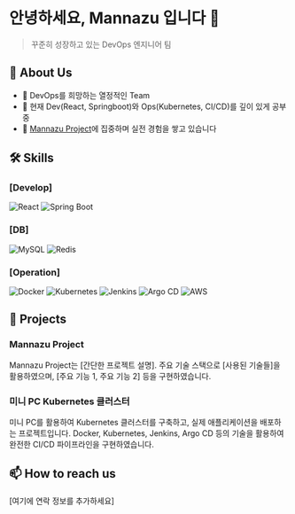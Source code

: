 # 안녕하세요, Mannazu 입니다 👋

> 꾸준히 성장하고 있는 DevOps 엔지니어 팀

## 🚀 About Us

- 💼 DevOps를 희망하는 열정적인 Team
- 🌱 현재 Dev(React, Springboot)와 Ops(Kubernetes, CI/CD)를 깊이 있게 공부 중
- 🔭 [Mannazu Project](#mannazu-project)에 집중하며 실전 경험을 쌓고 있습니다

## 🛠 Skills

### [Develop]
![React](https://img.shields.io/badge/-React-61DAFB?style=flat-square&logo=react&logoColor=black)
![Spring Boot](https://img.shields.io/badge/-Spring%20Boot-6DB33F?style=flat-square&logo=spring-boot&logoColor=white)

### [DB]
![MySQL](https://img.shields.io/badge/-MySQL-4479A1?style=flat-square&logo=mysql&logoColor=white)
![Redis](https://img.shields.io/badge/-Redis-DC382D?style=flat-square&logo=redis&logoColor=white)

### [Operation]
![Docker](https://img.shields.io/badge/-Docker-2496ED?style=flat-square&logo=docker&logoColor=white)
![Kubernetes](https://img.shields.io/badge/-Kubernetes-326CE5?style=flat-square&logo=kubernetes&logoColor=white)
![Jenkins](https://img.shields.io/badge/-Jenkins-D24939?style=flat-square&logo=jenkins&logoColor=white)
![Argo CD](https://img.shields.io/badge/-Argo%20CD-FC6D26?style=flat-square&logo=argo&logoColor=white)
![AWS](https://img.shields.io/badge/-AWS-232F3E?style=flat-square&logo=amazon-aws&logoColor=white)

## 🚀 Projects

### Mannazu Project
Mannazu Project는 [간단한 프로젝트 설명]. 주요 기술 스택으로 [사용된 기술들]을 활용하였으며, [주요 기능 1, 주요 기능 2] 등을 구현하였습니다.

### 미니 PC Kubernetes 클러스터
미니 PC를 활용하여 Kubernetes 클러스터를 구축하고, 실제 애플리케이션을 배포하는 프로젝트입니다. Docker, Kubernetes, Jenkins, Argo CD 등의 기술을 활용하여 완전한 CI/CD 파이프라인을 구현하였습니다.

<!--
## 📊 GitHub Stats
![Your GitHub stats](https://github-readme-stats.vercel.app/api?username=DOLONG9&show_icons=true&theme=radical)
-->

## 📫 How to reach us

[여기에 연락 정보를 추가하세요]
